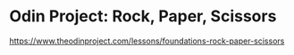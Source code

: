 # Odin Project: Rock, Paper, Scissors
https://www.theodinproject.com/lessons/foundations-rock-paper-scissors
